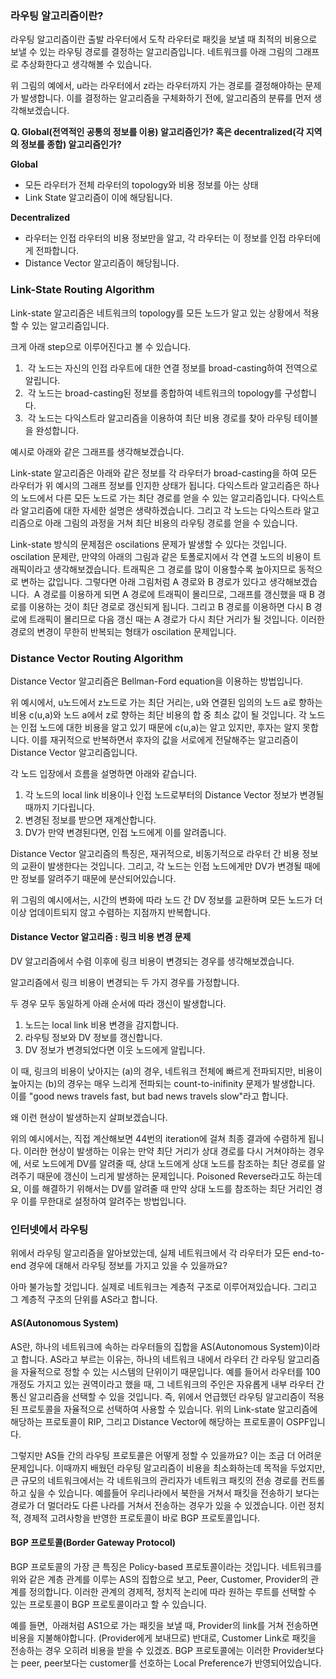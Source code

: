 
### **라우팅 알고리즘이란?**

라우팅 알고리즘이란 출발 라우터에서 도착 라우터로 패킷을 보낼 때 최적의 비용으로 보낼 수 있는 라우팅 경로를 결정하는 알고리즘입니다. 네트워크를 아래 그림의 그래프로 추상화한다고 생각해볼 수 있습니다.

위 그림의 예에서, u라는 라우터에서 z라는 라우터까지 가는 경로를 결정해야하는 문제가 발생합니다. 이를 결정하는 알고리즘을 구체화하기 전에, 알고리즘의 분류를 먼저 생각해보겠습니다.

**Q. Global(전역적인 공통의 정보를 이용) 알고리즘인가? 혹은 decentralized(각 지역의 정보를 종합) 알고리즘인가?**

**Global**

-   모든 라우터가 전체 라우터의 topology와 비용 정보를 아는 상태
-   Link State 알고리즘이 이에 해당됩니다.

**Decentralized**

-   라우터는 인접 라우터의 비용 정보만을 알고, 각 라우터는 이 정보를 인접 라우터에게 전파합니다.
-   Distance Vector 알고리즘이 해당됩니다.

### **Link-State Routing Algorithm**

Link-state 알고리즘은 네트워크의 topology를 모든 노드가 알고 있는 상황에서 적용할 수 있는 알고리즘입니다.

크게 아래 step으로 이루어진다고 볼 수 있습니다.

1.   각 노드는 자신의 인접 라우트에 대한 연결 정보를 broad-casting하여 전역으로 알립니다.
2.   각 노드는 broad-casting된 정보를 종합하여 네트워크의 topology를 구성합니다.
3.   각 노드는 다익스트라 알고리즘을 이용하여 최단 비용 경로를 찾아 라우팅 테이블을 완성합니다.

예시로 아래와 같은 그래프를 생각해보겠습니다.

Link-state 알고리즘은 아래와 같은 정보를 각 라우터가 broad-casting을 하여 모든 라우터가 위 예시의 그래프 정보를 인지한 상태가 됩니다. 다익스트라 알고리즘은 하나의 노드에서 다른 모든 노드로 가는 최단 경로를 얻을 수 있는 알고리즘입니다. 다익스트라 알고리즘에 대한 자세한 설명은 생략하겠습니다. 그리고 각 노드는 다익스트라 알고리즘으로 아래 그림의 과정을 거쳐 최단 비용의 라우팅 경로를 얻을 수 있습니다.

Link-state 방식의 문제점은 oscilations 문제가 발생할 수 있다는 것입니다. oscilation 문제란, 만약의 아래의 그림과 같은 토폴로지에서 각 연결 노드의 비용이 트래픽이라고 생각해보겠습니다. 트래픽은 그 경로를 많이 이용할수록 높아지므로 동적으로 변하는 값입니다. 그렇다면 아래 그림처럼 A 경로와 B 경로가 있다고 생각해보겠습니다.  A 경로를 이용하게 되면 A 경로에 트래픽이 몰리므로, 그래프를 갱신했을 때 B 경로를 이용하는 것이 최단 경로로 갱신되게 됩니다. 그리고 B 경로를 이용하면 다시 B 경로에 트래픽이 몰리므로 다음 갱신 때는 A 경로가 다시 최단 거리가 될 것입니다. 이러한 경로의 변경이 무한히 반복되는 형태가 oscilation 문제입니다.

### **Distance Vector Routing Algorithm**

Distance Vector 알고리즘은 Bellman-Ford equation을 이용하는 방법입니다. 

위 예시에서, u노드에서 z노드로 가는 최단 거리는, u와 연결된 임의의 노드 a로 향하는 비용 c(u,a)와 노드 a에서 z로 향하는 최단 비용의 합 중 최소 값이 될 것입니다. 각 노드는 인접 노드에 대한 비용을 알고 있기 때문에 c(u,a)는 알고 있지만, 후자는 알지 못합니다. 이를 재귀적으로 반복하면서 후자의 값을 서로에게 전달해주는 알고리즘이 Distance Vector 알고리즘입니다.

각 노드 입장에서 흐름을 설명하면 아래와 같습니다.

1.  각 노드의 local link 비용이나 인접 노드로부터의 Distance Vector 정보가 변경될 때까지 기다립니다.
2.  변경된 정보를 받으면 재계산합니다.
3.  DV가 만약 변경된다면, 인접 노드에게 이를 알려줍니다.

Distance Vector 알고리즘의 특징은, 재귀적으로, 비동기적으로 라우터 간 비용 정보의 교환이 발생한다는 것입니다. 그리고, 각 노드는 인접 노드에게만 DV가 변경될 때에만 정보를 알려주기 때문에 분산되어있습니다.

위 그림의 예시에서는, 시간의 변화에 따라 노드 간 DV 정보를 교환하며 모든 노드가 더 이상 업데이트되지 않고 수렴하는 지점까지 반복합니다. 

#### **Distance Vector 알고리즘 : 링크 비용 변경 문제**

DV 알고리즘에서 수렴 이후에 링크 비용이 변경되는 경우를 생각해보겠습니다.


알고리즘에서 링크 비용이 변경되는 두 가지 경우를 가정합니다.

두 경우 모두 동일하게 아래 순서에 따라 갱신이 발생합니다.

1.  노드는 local link 비용 변경을 감지합니다.
2.  라우팅 정보와 DV 정보를 갱신합니다.
3.  DV 정보가 변경되었다면 이웃 노드에게 알립니다.

이 때, 링크의 비용이 낮아지는 (a)의 경우, 네트워크 전체에 빠르게 전파되지만, 비용이 높아지는 (b)의 경우는 매우 느리게 전파되는 count-to-inifinity 문제가 발생합니다. 이를 "good news travels fast, but bad news travels slow"라고 합니다.

왜 이런 현상이 발생하는지 살펴보겠습니다.

위의 예시에서는, 직접 계산해보면 44번의 iteration에 걸쳐 최종 결과에 수렴하게 됩니다. 이러한 현상이 발생하는 이유는 만약 최단 거리가 상대 경로를 다시 거쳐야하는 경우에, 서로 노드에게 DV를 알려줄 때, 상대 노드에게 상대 노드를 참조하는 최단 경로를 알려주기 때문에 갱신이 느리게 발생하는 문제입니다. Poisoned Reverse라고도 하는데요, 이를 해결하기 위해서는 DV를 알려줄 때 만약 상대 노드를 참조하는 최단 거리인 경우 이를 무한대로 설정하여 알려주는 방법입니다.

### **인터넷에서 라우팅**

위에서 라우팅 알고리즘을 알아보았는데, 실제 네트워크에서 각 라우터가 모든 end-to-end 경우에 대해서 라우팅 정보를 가지고 있을 수 있을까요?


아마 불가능할 것입니다. 실제로 네트워크는 계층적 구조로 이루어져있습니다. 그리고 그 계층적 구조의 단위를 AS라고 합니다.

#### **AS(Autonomous System)**

AS란, 하나의 네트워크에 속하는 라우터들의 집합을 AS(Autonomous System)이라고 합니다. AS라고 부르는 이유는, 하나의 네트워크 내에서 라우터 간 라우팅 알고리즘을 자율적으로 정할 수 있는 시스템의 단위이기 때문입니다. 예를 들어서 라우터를 100개정도 가지고 있는 권역이라고 했을 때, 그 네트워크의 주인은 자유롭게 내부 라우터 간 통신 알고리즘을 선택할 수 있을 것입니다. 즉, 위에서 언급했던 라우팅 알고리즘이 적용된 프로토콜을 자율적으로 선택하여 사용할 수 있습니다. 위의 Link-state 알고리즘에 해당하는 프로토콜이 RIP, 그리고 Distance Vector에 해당하는 프로토콜이 OSPF입니다. 

그렇지만 AS들 간의 라우팅 프로토콜은 어떻게 정할 수 있을까요? 이는 조금 더 어려운 문제입니다. 이때까지 배웠던 라우팅 알고리즘이 비용을 최소화하는데 목적을 두었지만, 큰 규모의 네트워크에서는 각 네트워크의 관리자가 네트워크 패킷의 전송 경로를 컨트롤하고 싶을 수 있습니다. 예를들어 우리나라에서 북한을 거쳐서 패킷을 전송하기 보다는 경로가 더 멀더라도 다른 나라를 거쳐서 전송하는 경우가 있을 수 있겠습니다. 이런 정치적, 경제적 고려사항을 반영한 프로토콜이 바로 BGP 프로토콜입니다.

#### **BGP 프로토콜(Border Gateway Protocol)**

BGP 프로토콜의 가장 큰 특징은 Policy-based 프로토콜이라는 것입니다. 네트워크를 위와 같은 계층 관계를 이루는 AS의 집합으로 보고, Peer, Customer, Provider의 관계를 정의합니다. 이러한 관계의 경제적, 정치적 논리에 따라 원하는 루트를 선택할 수 있는 프로토콜이 BGP 프로토콜이라고 할 수 있습니다.

예를 들면,  아래처럼 AS1으로 가는 패킷을 보낼 때, Provider의 link를 거쳐 전송하면 비용을 지불해야합니다. (Provider에게 보내므로) 반대로, Customer Link로 패킷을 전송하는 경우 오히려 비용을 받을 수 있겠죠. BGP 프로토콜에는 이러한 Provider보다는 peer, peer보다는 customer를 선호하는 Local Preference가 반영되어있습니다.

